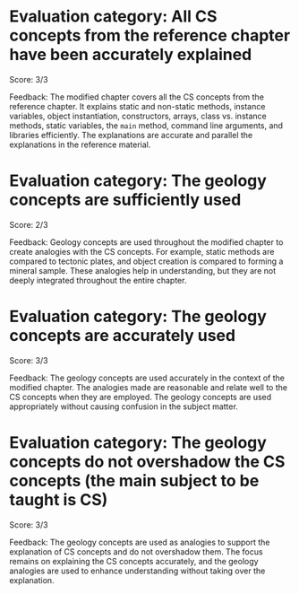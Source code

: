 # Evaluation category: All CS concepts from the reference chapter have been accurately explained

Score: 3/3

Feedback: The modified chapter covers all the CS concepts from the reference chapter. It explains static and non-static methods, instance variables, object instantiation, constructors, arrays, class vs. instance methods, static variables, the `main` method, command line arguments, and libraries efficiently. The explanations are accurate and parallel the explanations in the reference material.

# Evaluation category: The geology concepts are sufficiently used

Score: 2/3

Feedback: Geology concepts are used throughout the modified chapter to create analogies with the CS concepts. For example, static methods are compared to tectonic plates, and object creation is compared to forming a mineral sample. These analogies help in understanding, but they are not deeply integrated throughout the entire chapter.

# Evaluation category: The geology concepts are accurately used

Score: 3/3

Feedback: The geology concepts are used accurately in the context of the modified chapter. The analogies made are reasonable and relate well to the CS concepts when they are employed. The geology concepts are used appropriately without causing confusion in the subject matter.

# Evaluation category: The geology concepts do not overshadow the CS concepts (the main subject to be taught is CS)

Score: 3/3

Feedback: The geology concepts are used as analogies to support the explanation of CS concepts and do not overshadow them. The focus remains on explaining the CS concepts accurately, and the geology analogies are used to enhance understanding without taking over the explanation.

